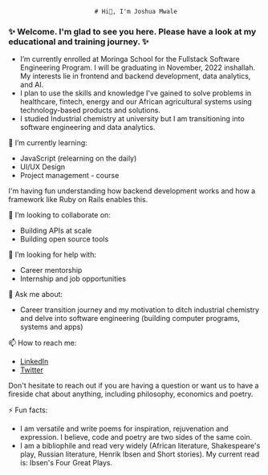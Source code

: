                             # Hi👋, I'm Joshua Mwale 
### ✨ Welcome. I'm glad to see you here. Please have a look at my educational and training journey. ✨ 

* I’m currently enrolled at Moringa School for the Fullstack Software Engineering Program. I will be graduating in November, 2022 inshallah. My interests lie in frontend and backend development, data analytics, and AI. 
* I plan to use the skills and knowledge I've gained to solve problems in healthcare, fintech, energy and our African agricultural systems using technology-based products and solutions.
* I studied Industrial chemistry at university but I am transitioning into software engineering and data analytics.

🌱 I’m currently learning:
* JavaScript (relearning on the daily)
* UI/UX Design
* Project management - course

I'm having fun understanding how backend development works and how a framework like Ruby on Rails enables this.

👯 I’m looking to collaborate on:
* Building APIs at scale 
* Building open source tools 
 
🤔 I’m looking for help with:
* Career mentorship
* Internship and job opportunities
 
💬 Ask me about:
* Career transition journey and my motivation to ditch industrial chemistry and delve into software engineering (building computer programs, systems and apps) 
  
📫 How to reach me:
* [LinkedIn](https://www.linkedin.com/in/joshua-mwale-8a8a3557/)
* [Twitter](https://twitter.com/joshua_mwale)

Don't hesitate to reach out if you are having a question or want us to have a fireside chat about anything, including philosophy, economics and poetry.

⚡ Fun facts:
* I am versatile and write poems for inspiration, rejuvenation and expression. I believe, code and poetry are two sides of the same coin.
* I am a bibliophile and read very widely (African literature, Shakespeare's play, Russian literature, Henrik Ibsen and Short stories). My current read is: Ibsen's Four Great Plays. 


